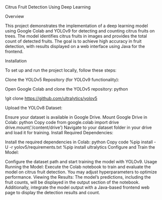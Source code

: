 Citrus Fruit Detection Using Deep Learning

Overview



This project demonstrates the implementation of a deep learning model using Google Colab and YOLOv9 for detecting and counting citrus fruits on trees. The model identifies citrus fruits in images and provides the total count of detected fruits. The goal is to achieve high accuracy in fruit detection, with results displayed on a web interface using Java for the frontend.

Installation



To set up and run the project locally, follow these steps:

Clone the YOLOv5 Repository (for YOLOv9 functionality):

Open Google Colab and clone the YOLOv5 repository:
python



!git clone https://github.com/ultralytics/yolov5


Upload the YOLOv8 Dataset:

Ensure your dataset is available in Google Drive. Mount Google Drive in Colab:
python
Copy code
from google.colab import drive
drive.mount('/content/drive')
Navigate to your dataset folder in your drive and load it for training.
Install Required Dependencies:




Install the required dependencies in Colab:
python
Copy code
%pip install -U -r yolov5/requirements.txt
%pip install ultralytics
Configure and Train the Model:




Configure the dataset path and start training the model with YOLOv9.
Usage
Running the Model:
Execute the Colab notebook to train and evaluate the model on citrus fruit detection. You may adjust hyperparameters to optimize performance.
Viewing the Results:
The model’s predictions, including the fruit counts, will be displayed in the output section of the notebook.
Additionally, integrate the model output with a Java-based frontend web page to display the detection results and count.


